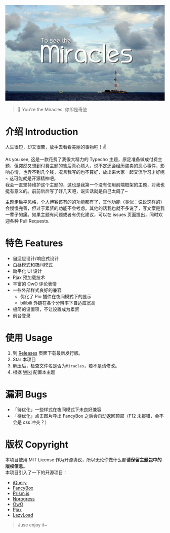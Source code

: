 ![](banner.jpg)
> 🙌 You're the Miracles. 你即是奇迹

# 介绍 Introduction
人生很短，却又很苦，放手去看看美丽的事物吧！✌️  

As you see, 这是一款花费了我很大精力的 Typecho 主题，原定准备做成付费主题，但突然又想到付费主题的售后真心烦人，说不定还会经历盗卖的恶心事件，影响心情，也弄不到几个钱，况且我写的也不算好，放出来大家一起交流学习才好呢~ 这可能就是开源精神吧。  
我会一直坚持维护这个主题的，这也是我第一个没有使用前端框架的主题，对我也挺有意义的。前前后后写了好几天吧，说实话就是自己太鸽了~

主题走扁平风格，个人博客该有的的功能都有了，其他功能（类似：说说这样的）会慢慢完善，但过于累赘的功能不会考虑。其他的话我也就不多说了，写文案是我一辈子的痛。如果主题有问题或者有优化建议，可以在 issues 页面提出，同时欢迎各种 Pull Requests.

# 特色 Features
- 自适应设计/响应式设计
- 白昼模式和夜间模式
- 扁平化 UI 设计
- Pjax 预加载技术
- 丰富的 OwO 评论表情
- 一些外部样式良好的兼容
    - 优化了 Pio 插件在夜间模式下的显示
    - bilibili 外链在各个分辨率下自适应宽高
- 极简的设置项，不让设置成为累赘
- 前台登录

# 使用 Usage
1. 到 [Releases](https://github.com/BigCoke233/miracles/releases) 页面下载最新发行版。
2. Star 本项目
3. 解压后，检查文件名是否为`Miracles`，若不是请修改。
4. 根据 [Wiki](https://github.com/BigCoke233/miracles/wiki) 配置本主题

# 漏洞 Bugs
- 「待优化」一些样式在夜间模式下未良好兼容
- 「待优化」点击图片呼出 FancyBox 之后会自动返回顶部（F12 未报错，会不会是 css 冲突？）

# 版权 Copyright
本项目使用 MIT License 作为开源协议，所以无论你做什么都**请保留主题包中的版权信息**。  
本项目引入了一下的开源项目：
- [jQuery](https://github.com/jquery/jquery)
- [FancyBox](https://github.com/fancyapps/fancybox)
- [Prism.js](https://github.com/PrismJS/prism)
- [Nprogress](https://github.com/rstacruz/nprogress)
- [OwO](https://github.com/DIYgod/OwO)
- [Pjax](https://github.com/defunkt/jquery-pjax)
- [LazyLoad](https://github.com/tuupola/lazyload)

> Juse enjoy it~
